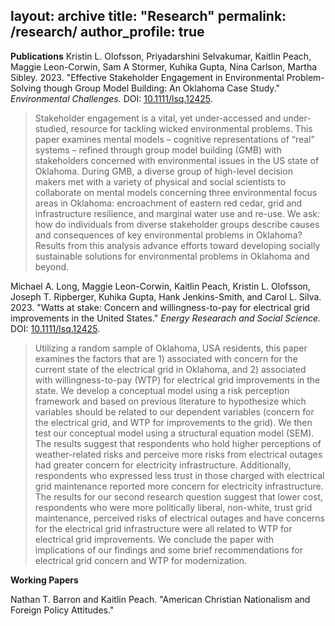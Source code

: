 layout: archive
title: "Research"
permalink: /research/
author_profile: true
---

**Publications** 
Kristin L. Olofsson, Priyadarshini Selvakumar, Kaitlin Peach, Maggie Leon-Corwin, Sam A Stormer, Kuhika Gupta, Nina Carlson, Martha Sibley. 2023. <span syle="color:blue;">"Effective Stakeholder Engagement in Environmental Problem-Solving though Group Model Building: An Oklahoma Case Study." </span> <em>Environmental Challenges.</em> DOI: <a href= "[https://doi.org/10.1111/lsq.12425">10.1111/lsq.12425</a>.

<blockquote>Stakeholder engagement is a vital, yet under-accessed and under-studied, resource for tackling wicked environmental problems. This paper examines mental models – cognitive representations of “real” systems – refined through group model building (GMB) with stakeholders concerned with environmental issues in the US state of Oklahoma. During GMB, a diverse group of high-level decision makers met with a variety of physical and social scientists to collaborate on mental models concerning three environmental focus areas in Oklahoma: encroachment of eastern red cedar, grid and infrastructure resilience, and marginal water use and re-use. We ask: how do individuals from diverse stakeholder groups describe causes and consequences of key environmental problems in Oklahoma? Results from this analysis advance efforts toward developing socially sustainable solutions for environmental problems in Oklahoma and beyond.
</blockquote>

Michael A. Long, Maggie Leon-Corwin, Kaitlin Peach, Kristin L. Olofsson, Joseph T. Ripberger, Kuhika Gupta, Hank Jenkins-Smith, and Carol L. Silva. 2023. <span syle="color:blue;">"Watts at stake: Concern and willingness-to-pay for electrical grid improvements in the United States."</span> <em>Energy Researach and Social Science.</em> DOI: <a href= "https://doi.org/10.1111/lsq.12425">10.1111/lsq.12425</a>.

<blockquote>Utilizing a random sample of Oklahoma, USA residents, this paper examines the factors that are 1) associated with concern for the current state of the electrical grid in Oklahoma, and 2) associated with willingness-to-pay (WTP) for electrical grid improvements in the state. We develop a conceptual model using a risk perception framework and based on previous literature to hypothesize which variables should be related to our dependent variables (concern for the electrical grid, and WTP for improvements to the grid). We then test our conceptual model using a structural equation model (SEM). The results suggest that respondents who hold higher perceptions of weather-related risks and perceive more risks from electrical outages had greater concern for electricity infrastructure. Additionally, respondents who expressed less trust in those charged with electrical grid maintenance reported more concern for electricity infrastructure. The results for our second research question suggest that lower cost, respondents who were more politically liberal, non-white, trust grid maintenance, perceived risks of electrical outages and have concerns for the electrical grid infrastructure were all related to WTP for electrical grid improvements. We conclude the paper with implications of our findings and some brief recommendations for electrical grid concern and WTP for modernization.</blockquote>


**Working Papers**

Nathan T. Barron and Kaitlin Peach. <span syle="color:blue;">"American Christian Nationalism and Foreign Policy Attitudes."</span>
